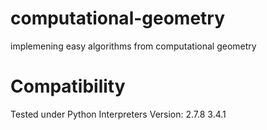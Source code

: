 computational-geometry
======================

implemening easy algorithms from computational geometry


Compatibility
=============
Tested under Python Interpreters Version:
2.7.8
3.4.1


